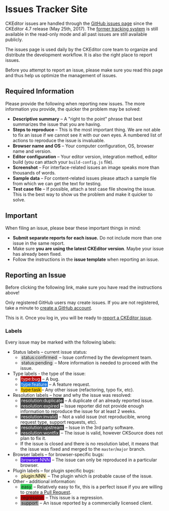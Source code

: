 <!--
Copyright (c) 2003-2017, CKSource - Frederico Knabben. All rights reserved.
For licensing, see LICENSE.md.
-->

# Issues Tracker Site

<p class="tip">
    CKEditor issues are handled through the <a href="https://github.com/ckeditor/ckeditor-dev/issues">GitHub issues page</a> since the CKEditor 4.7 release (May 25th, 2017). The <a href="https://dev.ckeditor.com">former tracking system</a> is still available in the read-only mode and all past issues are still available publicly.
</p>

The issues page is used daily by the CKEditor core team to organize and distribute the development workflow. It is also the right place to report issues.

Before you attempt to report an issue, please make sure you read this page and thus help us optimize the management of issues.

## Required Information

Please provide the following when reporting new issues. The more information you provide, the quicker the problem may be solved:

 * **Descriptive summary** &ndash; A "right to the point" phrase that best summarizes the issue that you are having.
 * **Steps to reproduce** &ndash; This is the most important thing. We are not able to fix an issue if we cannot see it with our own eyes. A numbered list of actions to reproduce the issue is invaluable.
 * **Browser name and OS** &ndash; Your computer configuration, OS, browser name and version.
 * **Editor configuration** &ndash; Your editor version, integration method, editor build (you can attach your `build-config.js` file).
 * **Screenshot** &ndash; For interface-related issues an image speaks more than thousands of words.
 * **Sample data** &ndash; For content-related issues please attach a sample file from which we can get the text for testing.
 * **Test case file** &ndash; If possible, attach a test case file showing the issue. This is the best way to show us the problem and make it quicker to solve.

## Important

When filing an issue, please bear these important things in mind:

 * **Submit separate reports for each issue.** Do not include more than one issue in the same report.
 * Make sure **you are using the latest CKEditor version**. Maybe your issue has already been fixed.
 * Follow the instructions in the  **issue template** when reporting an issue.

## Reporting an Issue

Before clicking the following link, make sure you have read the instructions above!

Only registered GitHub users may create issues. If you are not registered, take a minute to [create a GitHub account](https://github.com/join).

This is it. Once you log in, you will be ready to [report a CKEditor issue](https://github.com/ckeditor/ckeditor-dev/issues/new).

### Labels

Every issue may be marked with the following labels:

* Status labels &ndash; current issue status:
    * <span style="background-color:#e6e6e6;padding:0 3px 0 3px">status:confirmed</span> &ndash; Issue confirmed by the development team.
    * <span style="background-color:#e6e6e6;padding:0 3px 0 3px">status:pending</span> &ndash; More information is needed to proceed with the issue.    
* Type labels - the type of the issue:
    * <span style="background-color:#b60205;color:#FFF;padding:0 3px 0 3px">type:bug</span> &ndash; A bug.
    * <span style="background-color:#1d76db;color:#FFF;padding:0 3px 0 3px">type:feature</span> &ndash; A feature request.
    * <span style="background-color:#fbca04;padding:0 3px 0 3px">type:task</span>&ndash; Any other issue (refactoring, typo fix, etc).
* Resolution labels &ndash; how and why the issue was resolved:    
    * <span style="background-color:#444444;color:#FFF;padding:0 3px 0 3px">resolution:duplicate</span> &ndash; A duplicate of an already reported issue.
    * <span style="background-color:#444444;color:#FFF;padding:0 3px 0 3px">resolution:expired</span> &ndash; Issue reporter did not provide enough information to reproduce the issue for at least 2 weeks.
    * <span style="background-color:#444444;color:#FFF;padding:0 3px 0 3px">resolution:invalid</span> &ndash; Not a valid issue (not reproducible, wrong request type, support requests, etc).
    * <span style="background-color:#444444;color:#FFF;padding:0 3px 0 3px">resolution:upstream</span> &ndash; Issue in the 3rd party software.
    * <span style="background-color:#444444;color:#FFF;padding:0 3px 0 3px">resolution:wontfix</span> &ndash; The issue is valid, however CKSource does not plan to fix it.
    * If the issue is closed and there is no resolution label, it means that the issue was fixed and merged to the `master`/`major` branch.
* Browser labels &ndash; for browser-specific bugs:
    * <span style="background-color:#5319e7;color:#FFF;padding:0 3px 0 3px">browser:NNN</span> &ndash; The issue can only be reproduced in a particular browser.
* Plugin labels &ndash; for plugin specific bugs:
    * <span style="background-color:#fef2c0;color:#000;padding:0 3px 0 3px">plugin:NNN</span> &ndash; The plugin which is probable cause of the issue.
* Other - additional information:
    * <span style="background-color:#34d058;padding:0 3px 0 3px">easy</span> &ndash; Relatively easy to fix, this is a perfect issue if you are willing to [create a Pull Request](#!/guide/dev_contributing_code).
    * <span style="background-color:#b60205;padding:0 3px 0 3px">regression</span> &ndash; This issue is a regression.
    * <span style="background-color:#aaaaaa;padding:0 3px 0 3px">support</span> &ndash; An issue reported by a commercially licensed client.
